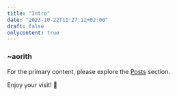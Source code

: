 ```yaml
---
title: "Intro"
date: "2023-10-22T11:27:12+02:00"
draft: false
onlycontent: true
---
```


### ~aorith

For the primary content, please explore the [Posts](/posts/) section.

Enjoy your visit! 🙂

